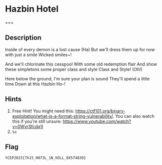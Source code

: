 # Hazbin Hotel
===

## Description
Inside of every demon is a lost cause
(Ha)
But we'll dress them up for now with just a smile
Wicked smiles~!

And we'll chlorinate this cesspool
With some old redemption flair
And show these simpletons some proper class and style
Class and Style!
(Oh!)

Here below the ground,
I'm sure your plan is sound
They'll spend a little time
Down at this Hazbin Ho-!

## Hints
1. Free Hint! You might need this: https://ctf101.org/binary-exploitation/what-is-a-format-string-vulnerability/. You can also watch this if you're still unsure: https://www.youtube.com/watch?v=0WvrSfcdq1I
2. `%x`

## Flag
```
YCEP2023{7h15_H073L_1N_H3LL_0X574839}
```
